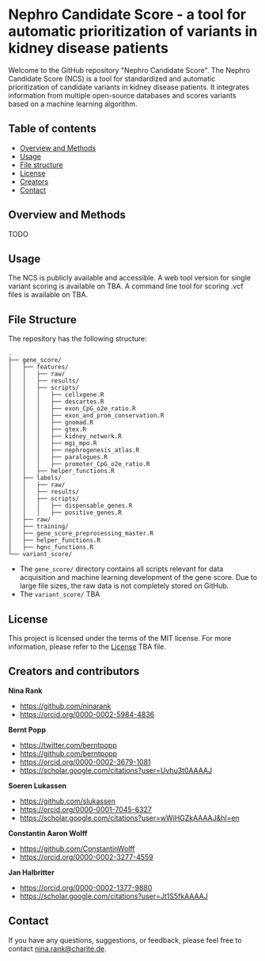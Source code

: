 # Nephro Candidate Score - a tool for automatic prioritization of variants in kidney disease patients

Welcome to the GitHub repository  "Nephro Candidate Score". The Nephro Candidate Score (NCS) is a tool for standardized and automatic prioritization of candidate variants in kidney disease patients. It integrates information from multiple open-source databases and scores variants based on a machine learning algorithm.

## Table of contents

- [Overview and Methods](#overview-and-methods)
- [Usage](#usage)
- [File structure](#file-structure)
- [License](#license)
- [Creators](#creators-and-contributors)
- [Contact](#contact)


## Overview and Methods
TODO


## Usage
The NCS is publicly available and accessible. A web tool version for single variant scoring is available on TBA.
A command line tool for scoring .vcf files is available on TBA.


## File Structure

The repository has the following structure:


```
.
├── gene_score/
│   ├── features/
│   │   ├── raw/
│   │   ├── results/
│   │   ├── scripts/
│   │   │   ├── cellxgene.R
│   │   │   ├── descartes.R
│   │   │   ├── exon_CpG_o2e_ratio.R
│   │   │   ├── exon_and_prom_conservation.R
│   │   │   ├── gnomad.R
│   │   │   ├── gtex.R
│   │   │   ├── kidney_network.R
│   │   │   ├── mgi_mpo.R
│   │   │   ├── nephrogenesis_atlas.R
│   │   │   ├── paralogues.R
│   │   │   ├── promoter_CpG_o2e_ratio.R
│   │   ├── helper_functions.R
│   ├── labels/
│   │   ├── raw/
│   │   ├── results/
│   │   ├── scripts/
│   │   │   ├── dispensable_genes.R
│   │   │   ├── positive_genes.R
│   ├── raw/
│   ├── training/
│   ├── gene_score_preprocessing_master.R
│   ├── helper_functions.R
│   ├── hgnc_functions.R
└── variant_score/
```

- The `gene_score/` directory contains all scripts relevant for data acquisition and machine learning development of the gene score. Due to large file sizes, the raw data is not completely stored on GitHub.
- The `variant_score/` TBA


## License

This project is licensed under the terms of the MIT license. For more information, please refer to the [License](LICENSE.md) TBA file.


## Creators and contributors
**Nina Rank**

- <https://github.com/ninarank>
- <https://orcid.org/0000-0002-5984-4836>


**Bernt Popp**

- <https://twitter.com/berntpopp>
- <https://github.com/berntpopp>
- <https://orcid.org/0000-0002-3679-1081>
- <https://scholar.google.com/citations?user=Uvhu3t0AAAAJ>


**Soeren Lukassen**
- <https://github.com/slukassen>
- <https://orcid.org/0000-0001-7045-6327>
- <https://scholar.google.com/citations?user=wWiHGZkAAAAJ&hl=en>


**Constantin Aaron Wolff**

- <https://github.com/ConstantinWolff>
- <https://orcid.org/0000-0002-3277-4559>

**Jan Halbritter**

- <https://orcid.org/0000-0002-1377-9880>
- <https://scholar.google.com/citations?user=Jt1S5fkAAAAJ>

## Contact

If you have any questions, suggestions, or feedback, please feel free to contact nina.rank@charite.de.
